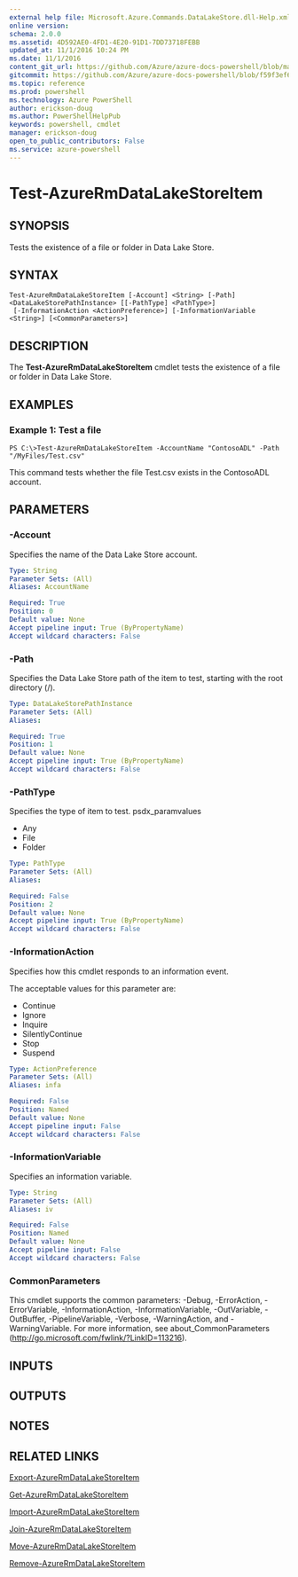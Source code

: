 ```yaml
---
external help file: Microsoft.Azure.Commands.DataLakeStore.dll-Help.xml
online version: 
schema: 2.0.0
ms.assetid: 4D592AE0-4FD1-4E20-91D1-7DD73718FEBB
updated_at: 11/1/2016 10:24 PM
ms.date: 11/1/2016
content_git_url: https://github.com/Azure/azure-docs-powershell/blob/master/azureps-cmdlets-docs/ResourceManager/AzureRM.DataLakeStore/v1.0.12/Test-AzureRmDataLakeStoreItem.md
gitcommit: https://github.com/Azure/azure-docs-powershell/blob/f59f3ef60bc592383812213e69fd77ba950759ed/azureps-cmdlets-docs/ResourceManager/AzureRM.DataLakeStore/v1.0.12/Test-AzureRmDataLakeStoreItem.md
ms.topic: reference
ms.prod: powershell
ms.technology: Azure PowerShell
author: erickson-doug
ms.author: PowerShellHelpPub
keywords: powershell, cmdlet
manager: erickson-doug
open_to_public_contributors: False
ms.service: azure-powershell
---
```


# Test-AzureRmDataLakeStoreItem

## SYNOPSIS
Tests the existence of a file or folder in Data Lake Store.

## SYNTAX

```
Test-AzureRmDataLakeStoreItem [-Account] <String> [-Path] <DataLakeStorePathInstance> [[-PathType] <PathType>]
 [-InformationAction <ActionPreference>] [-InformationVariable <String>] [<CommonParameters>]
```

## DESCRIPTION
The **Test-AzureRmDataLakeStoreItem** cmdlet tests the existence of a file or folder in Data Lake Store.

## EXAMPLES

### Example 1: Test a file
```
PS C:\>Test-AzureRmDataLakeStoreItem -AccountName "ContosoADL" -Path "/MyFiles/Test.csv"
```

This command tests whether the file Test.csv exists in the ContosoADL account.

## PARAMETERS

### -Account
Specifies the name of the Data Lake Store account.

```yaml
Type: String
Parameter Sets: (All)
Aliases: AccountName

Required: True
Position: 0
Default value: None
Accept pipeline input: True (ByPropertyName)
Accept wildcard characters: False
```

### -Path
Specifies the Data Lake Store path of the item to test, starting with the root directory (/).

```yaml
Type: DataLakeStorePathInstance
Parameter Sets: (All)
Aliases: 

Required: True
Position: 1
Default value: None
Accept pipeline input: True (ByPropertyName)
Accept wildcard characters: False
```

### -PathType
Specifies the type of item to test.
psdx_paramvalues

- Any 
- File 
- Folder

```yaml
Type: PathType
Parameter Sets: (All)
Aliases: 

Required: False
Position: 2
Default value: None
Accept pipeline input: True (ByPropertyName)
Accept wildcard characters: False
```

### -InformationAction
Specifies how this cmdlet responds to an information event.

The acceptable values for this parameter are:

- Continue
- Ignore
- Inquire
- SilentlyContinue
- Stop
- Suspend

```yaml
Type: ActionPreference
Parameter Sets: (All)
Aliases: infa

Required: False
Position: Named
Default value: None
Accept pipeline input: False
Accept wildcard characters: False
```

### -InformationVariable
Specifies an information variable.

```yaml
Type: String
Parameter Sets: (All)
Aliases: iv

Required: False
Position: Named
Default value: None
Accept pipeline input: False
Accept wildcard characters: False
```

### CommonParameters
This cmdlet supports the common parameters: -Debug, -ErrorAction, -ErrorVariable, -InformationAction, -InformationVariable, -OutVariable, -OutBuffer, -PipelineVariable, -Verbose, -WarningAction, and -WarningVariable. For more information, see about_CommonParameters (http://go.microsoft.com/fwlink/?LinkID=113216).

## INPUTS

## OUTPUTS

## NOTES

## RELATED LINKS

[Export-AzureRmDataLakeStoreItem](xref:ResourceManager/AzureRM.DataLakeStore/v1.0.12/Export-AzureRmDataLakeStoreItem.md)

[Get-AzureRmDataLakeStoreItem](xref:ResourceManager/AzureRM.DataLakeStore/v1.0.12/Get-AzureRmDataLakeStoreItem.md)

[Import-AzureRmDataLakeStoreItem](xref:ResourceManager/AzureRM.DataLakeStore/v1.0.12/Import-AzureRmDataLakeStoreItem.md)

[Join-AzureRmDataLakeStoreItem](xref:ResourceManager/AzureRM.DataLakeStore/v1.0.12/Join-AzureRmDataLakeStoreItem.md)

[Move-AzureRmDataLakeStoreItem](xref:ResourceManager/AzureRM.DataLakeStore/v1.0.12/Move-AzureRmDataLakeStoreItem.md)

[Remove-AzureRmDataLakeStoreItem](xref:ResourceManager/AzureRM.DataLakeStore/v1.0.12/Remove-AzureRmDataLakeStoreItem.md)


